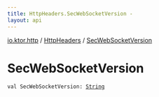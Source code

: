 ```yaml
---
title: HttpHeaders.SecWebSocketVersion - 
layout: api
---
```


<div class='api-docs-breadcrumbs'><a href="../index.html">io.ktor.http</a> / <a href="index.html">HttpHeaders</a> / <a href="./-sec-web-socket-version.html">SecWebSocketVersion</a></div>

# SecWebSocketVersion

<div class="signature"><code><span class="keyword">val </span><span class="identifier">SecWebSocketVersion</span><span class="symbol">: </span><a href="https://kotlinlang.org/api/latest/jvm/stdlib/kotlin/-string/index.html"><span class="identifier">String</span></a></code></div>
